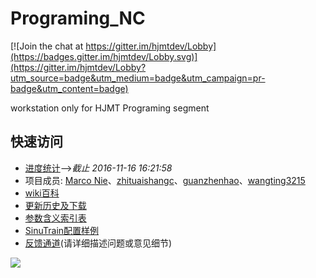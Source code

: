 # Programing_NC

[![Join the chat at https://gitter.im/hjmtdev/Lobby](https://badges.gitter.im/hjmtdev/Lobby.svg)](https://gitter.im/hjmtdev/Lobby?utm_source=badge&utm_medium=badge&utm_campaign=pr-badge&utm_content=badge)

workstation only for HJMT Programing segment

## 快速访问

* [进度统计](https://nie11kun.github.io/Programing_NC/)-->*截止 2016-11-16 16:21:58*
* 项目成员: [Marco Nie](https://github.com/nie11kun)、[zhituaishangc](https://github.com/zhituaishangc)、[guanzhenhao](https://github.com/guanzhenhao)、[wangting3215](https://github.com/wangting3215)
* [wiki百科](https://github.com/nie11kun/Programing_NC/wiki)
* [更新历史及下载](https://github.com/nie11kun/Programing_NC/releases)
* [参数含义索引表](https://github.com/nie11kun/Programing_NC/blob/master/Parameter_Index.md)
* [SinuTrain配置样例](https://github.com/nie11kun/Programing_NC/wiki/SinuTrain导出文件样例)
* [反馈通道](https://github.com/nie11kun/Programing_NC/issues)(请详细描述问题或意见细节)

![](https://i.imgur.com/Yc8JG.gif)
